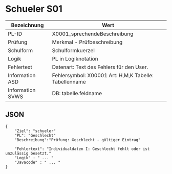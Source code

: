 # Schueler S01

Bezeichnung | Wert
--------------- | ----------------------------------------
PL-ID | X0001_sprechendeBeschreibung
Prüfung | Merkmal - Prüfbeschreibung
Schulform | Schulformkuerzel 
Logik | PL in Logiknotation
Fehlertext | Datenart: Text des Fehlers für den User. 
Information ASD | Fehlersymbol: X00001 Art: H,M,K Tabelle: Tabellenname
Information SVWS | DB: tabelle.feldname 


## JSON
```
{
    "Ziel": "schueler"
    "PL": "Geschlecht"
    "Beschreibung":"Prüfung: Geschlecht - gültiger Eintrag" 

    "Fehlertext": "Individualdaten I: Geschlecht fehlt oder ist unzulässig besetzt."
    "Logik" : " ... "
    "Javacode" : " ... " 
}
```

